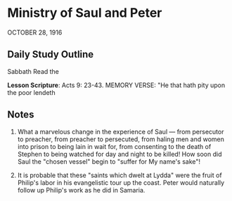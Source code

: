 # Ministry of Saul and Peter
OCTOBER 28, 1916

## Daily Study Outline

Sabbath Read the

**Lesson Scripture**: Acts 9: 23-43. MEMORY VERSE: "He that hath pity upon the poor lendeth

## Notes

1. What a marvelous change in the experience of Saul — from persecutor to preacher, from preacher to persecuted, from haling men and women into prison to being lain in wait for, from consenting to the death of Stephen to being watched for day and night to be killed! How soon did Saul the "chosen vessel" begin to "suffer for My name's sake"!

4. It is probable that these "saints which dwelt at Lydda" were the fruit of Philip's labor in his evangelistic tour up the coast. Peter would naturally follow up Philip's work as he did in Samaria.
